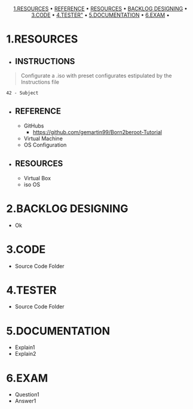 <p align="center">
	<a href="#1.RESOURCES">1.RESOURCES</a> •
	<a href="#REFERENCE">REFERENCE</a> •
	<a href="#RESOURCES">RESOURCES</a> •
	<a href="#BACKLOG%%DESIGNING">BACKLOG DESIGNING</a> •
	<a href="#3.CODE">3.CODE</a> •
	<a href="#4.TESTER">4.TESTER"</a> •
  <a href="#5.DOCUMENTATION">5.DOCUMENTATION</a> •
  <a href="#6.EXAM">6.EXAM</a> •
</p>

# 1.RESOURCES
- ## INSTRUCTIONS
> Configurate a .iso with preset configurates estipulated by the Instructions file  

`42 - Subject`

- ## REFERENCE
  - GitHubs
    - https://github.com/gemartin99/Born2beroot-Tutorial 
  - Virtual Machine
  - OS Configuration 

- ## RESOURCES
  - Virtual Box
  - iso OS

# 2.BACKLOG DESIGNING
  - Ok

# 3.CODE
 - Source Code Folder

# 4.TESTER
 - Source Code Folder

# 5.DOCUMENTATION
 - Explain1
 - Explain2
 
# 6.EXAM
 - Question1
 - Answer1
